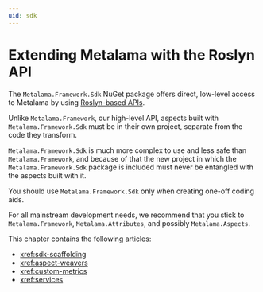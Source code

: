 ```yaml
---
uid: sdk
---
```


# Extending Metalama with the Roslyn API

The `Metalama.Framework.Sdk` NuGet package offers direct, low-level access to
Metalama by using [Roslyn-based APIs](https://docs.microsoft.com/dotnet/csharp/roslyn-sdk/compiler-api-model).

Unlike `Metalama.Framework`, our high-level API, aspects built with `Metalama.Framework.Sdk` must be in their own project, separate from the code they transform.

`Metalama.Framework.Sdk` is much more complex to use and less safe than `Metalama.Framework`,
and because of that the new project in which the `Metalama.Framework.Sdk` package is included
must never be entangled with the aspects built with it.

You should use `Metalama.Framework.Sdk` only when creating one-off coding aids.

For all mainstream development needs,
we recommend that you stick to `Metalama.Framework`, `Metalama.Attributes`,
and possibly `Metalama.Aspects`.

This chapter contains the following articles:

* <xref:sdk-scaffolding>
* <xref:aspect-weavers>
* <xref:custom-metrics>
* <xref:services>

